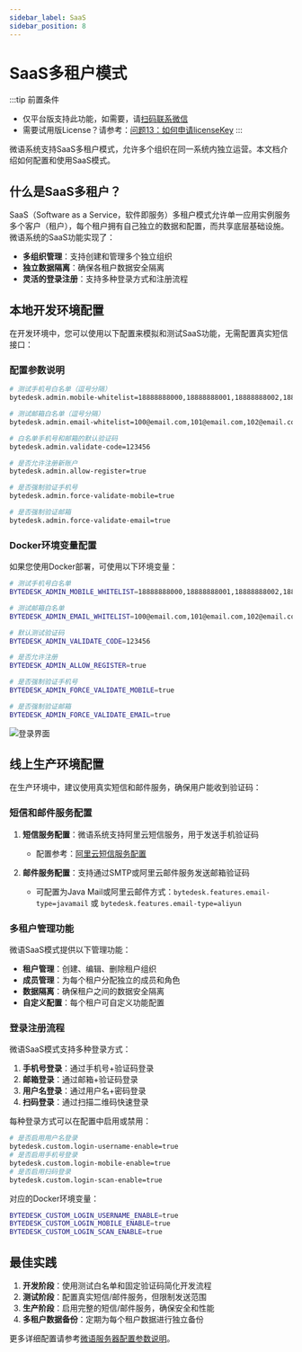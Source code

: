 ```yaml
---
sidebar_label: SaaS
sidebar_position: 8
---
```


# SaaS多租户模式

:::tip 前置条件

- 仅平台版支持此功能，如需要，请[扫码联系微信](/img/wechat.png)
- 需要试用版License？请参考：[问题13：如何申请licenseKey](/docs/faq#问题13如何申请licensekey)
:::

微语系统支持SaaS多租户模式，允许多个组织在同一系统内独立运营。本文档介绍如何配置和使用SaaS模式。

## 什么是SaaS多租户？

SaaS（Software as a Service，软件即服务）多租户模式允许单一应用实例服务多个客户（租户），每个租户拥有自己独立的数据和配置，而共享底层基础设施。微语系统的SaaS功能实现了：

- **多组织管理**：支持创建和管理多个独立组织
- **独立数据隔离**：确保各租户数据安全隔离
- **灵活的登录注册**：支持多种登录方式和注册流程

## 本地开发环境配置

在开发环境中，您可以使用以下配置来模拟和测试SaaS功能，无需配置真实短信接口：

### 配置参数说明

```bash
# 测试手机号白名单（逗号分隔）
bytedesk.admin.mobile-whitelist=18888888000,18888888001,18888888002,18888888003,18888888004,18888888005,18888888006

# 测试邮箱白名单（逗号分隔）
bytedesk.admin.email-whitelist=100@email.com,101@email.com,102@email.com,103@email.com,104@email.com,105@email.com,106@email.com

# 白名单手机号和邮箱的默认验证码
bytedesk.admin.validate-code=123456

# 是否允许注册新账户
bytedesk.admin.allow-register=true

# 是否强制验证手机号
bytedesk.admin.force-validate-mobile=true

# 是否强制验证邮箱
bytedesk.admin.force-validate-email=true
```

### Docker环境变量配置

如果您使用Docker部署，可使用以下环境变量：

```bash
# 测试手机号白名单
BYTEDESK_ADMIN_MOBILE_WHITELIST=18888888000,18888888001,18888888002,18888888003,18888888004,18888888005,18888888006

# 测试邮箱白名单
BYTEDESK_ADMIN_EMAIL_WHITELIST=100@email.com,101@email.com,102@email.com,103@email.com,104@email.com,105@email.com

# 默认测试验证码
BYTEDESK_ADMIN_VALIDATE_CODE=123456

# 是否允许注册
BYTEDESK_ADMIN_ALLOW_REGISTER=true

# 是否强制验证手机号
BYTEDESK_ADMIN_FORCE_VALIDATE_MOBILE=true

# 是否强制验证邮箱
BYTEDESK_ADMIN_FORCE_VALIDATE_EMAIL=true
```

![登录界面](/img/develop/saas/saas_login.png)

## 线上生产环境配置

在生产环境中，建议使用真实短信和邮件服务，确保用户能收到验证码：

### 短信和邮件服务配置

1. **短信服务配置**：微语系统支持阿里云短信服务，用于发送手机验证码
   - 配置参考：[阿里云短信服务配置](../deploy/config#阿里云短信服务配置---手机登录验证码)

2. **邮件服务配置**：支持通过SMTP或阿里云邮件服务发送邮箱验证码
   - 可配置为Java Mail或阿里云邮件方式：`bytedesk.features.email-type=javamail` 或 `bytedesk.features.email-type=aliyun`

### 多租户管理功能

微语SaaS模式提供以下管理功能：

- **租户管理**：创建、编辑、删除租户组织
- **成员管理**：为每个租户分配独立的成员和角色
- **数据隔离**：确保租户之间的数据安全隔离
- **自定义配置**：每个租户可自定义功能配置

### 登录注册流程

微语SaaS模式支持多种登录方式：

1. **手机号登录**：通过手机号+验证码登录
2. **邮箱登录**：通过邮箱+验证码登录
3. **用户名登录**：通过用户名+密码登录
4. **扫码登录**：通过扫描二维码快速登录

每种登录方式可以在配置中启用或禁用：

```bash
# 是否启用用户名登录
bytedesk.custom.login-username-enable=true
# 是否启用手机号登录
bytedesk.custom.login-mobile-enable=true
# 是否启用扫码登录
bytedesk.custom.login-scan-enable=true
```

对应的Docker环境变量：

```bash
BYTEDESK_CUSTOM_LOGIN_USERNAME_ENABLE=true
BYTEDESK_CUSTOM_LOGIN_MOBILE_ENABLE=true
BYTEDESK_CUSTOM_LOGIN_SCAN_ENABLE=true
```

## 最佳实践

1. **开发阶段**：使用测试白名单和固定验证码简化开发流程
2. **测试阶段**：配置真实短信/邮件服务，但限制发送范围
3. **生产阶段**：启用完整的短信/邮件服务，确保安全和性能
4. **多租户数据备份**：定期为每个租户数据进行独立备份

更多详细配置请参考[微语服务器配置参数说明](../deploy/config)。
